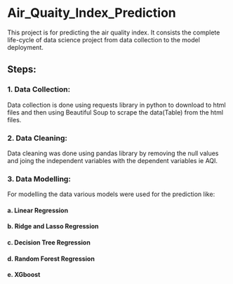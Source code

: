 # Air_Quaity_Index_Prediction

This project is for predicting the air quality index. It consists the complete life-cycle of data science project from data collection to the model deployment.

## Steps:
### 1. Data Collection: 
Data collection is done using requests library in python to download to html files and then using Beautiful Soup to scrape the data(Table) from the html files.

###  2. Data Cleaning:
Data cleaning was done using pandas library by removing the null values and joing the independent variables with the dependent variables ie AQI.

### 3. Data Modelling:
For modelling the data various models were used for the prediction like:
#### a. Linear Regression
#### b. Ridge and Lasso Regression
#### c. Decision Tree Regression
#### d. Random Forest Regression
#### e. XGboost
